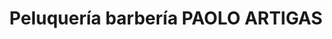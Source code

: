 ---
title: "Peluquería barbería PAOLO ARTIGAS"
url: /borriana-burriana/peluqueria-barberia-paolo-artigas/
shop: peluquería
---